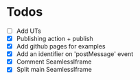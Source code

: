# Todos
- [ ] Add UTs
- [x] Publishing action + publish
- [x] Add github pages for examples
- [x] Add an identifier on 'postMessage' event
- [x] Comment SeamlessIframe
- [x] Split main SeamlessIframe
